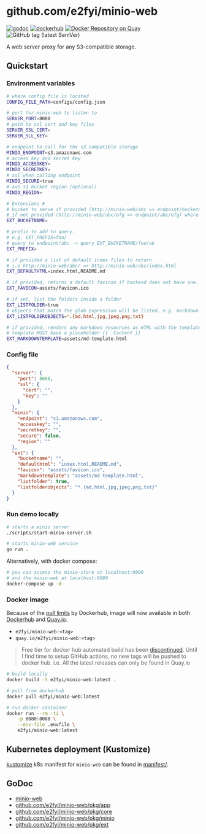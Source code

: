 # github.com/e2fyi/minio-web

[![godoc](https://img.shields.io/badge/godoc-reference-5272B4.svg?style=flat-square "godoc")](https://godoc.org/github.com/e2fyi/minio-web/pkg)
[![dockerhub](https://img.shields.io/badge/dockerhub-e2fyi%2Fminio--web-5272B4.svg?style=flat-square "dockerhub")](https://hub.docker.com/r/e2fyi/minio-web)
[![Docker Repository on Quay](https://quay.io/repository/e2fyi/minio-web/status "Docker Repository on Quay")](https://quay.io/repository/e2fyi/minio-web)
![GitHub tag (latest SemVer)](https://img.shields.io/github/tag/e2fyi/minio-web.svg?style=flat-square)

A web server proxy for any S3-compatible storage.

## Quickstart

### Environment variables

```bash
# where config file is located
CONFIG_FILE_PATH=configs/config.json

# port for minio-web to listen to
SERVER_PORT=8080
# path to ssl cert and key files
SERVER_SSL_CERT=
SERVER_SLL_KEY=

# endpoint to call for the s3 compatible storage
MINIO_ENDPOINT=s3.amazonaws.com
# access key and secret key
MINIO_ACCESSKEY=
MINIO_SECRETKEY=
# ssl when calling endpoint
MINIO_SECURE=true
# aws s3 bucket region (optional)
MINIO_REGION=

# Extensions #
# bucket to serve if provided (http://minio-web/abc => endpoint/bucketname/abc)
# if not provided (http://minio-web/abc/efg => endpoint/abc/efg) where abc is the bucket
EXT_BUCKETNAME=

# prefix to add to query.
# e.g. EXT_PREFIX=foo/
# query to endpoint/abc -> query EXT_BUCKETNAME/foo/ab
EXT_PREFIX=

# if provided a list of default index files to return
# i.e http://minio-web/abc/ => http://minio-web/abc/index.html
EXT_DEFAULTHTML=index.html,README.md

# if provided, returns a default favicon if backend does not have one.
EXT_FAVICON=assets/favicon.ico

# if set, list the folders inside a folder
EXT_LISTFOLDER=true
# objects that match the glob expression will be listed. e.g. markdown files
EXT_LISTFOLDEROBJECTS=*.{md,html,jpg,jpeg,png,txt}

# if provided, renders any markdown resources as HTML with the template.
# template MUST have a placeholder {{ .Content }}
EXT_MARKDOWNTEMPLATE=assets/md-template.html
```

### Config file

```json
{
  "server": {
    "port": 8080,
    "ssl": {
      "cert": "",
      "key": ""
    }
  },
  "minio": {
    "endpoint": "s3.amazonaws.com",
    "accesskey": "",
    "secretkey": "",
    "secure": false,
    "region": ""
  },
  "ext": {
    "bucketname": "",
    "defaulthtml": "index.html,README.md",
    "favicon": "assets/favicon.ico",
    "markdowntemplate": "assets/md-template.html",
    "listfolder": true,
    "listfolderobjects": "*.{md,html,jpg,jpeg,png,txt}"
  }
}
```

### Run demo locally

```bash
# starts a minio server
./scripts/start-minio-server.sh

# starts minio-web service
go run .
```

Alternatively, with docker compose:

```bash
# you can access the minio-store at localhost:9000
# and the minio-web at localhost:8080
docker-compose up -d
```

### Docker image

Because of the [pull limits](https://www.docker.com/blog/scaling-docker-to-serve-millions-more-developers-network-egress/) by Dockerhub, image will now available in both [Dockerhub](https://hub.docker.com/r/e2fyi/minio-web) and [Quay.io](https://quay.io/repository/e2fyi/minio-web).

- `e2fyi/minio-web:<tag>`
- `quay.io/e2fyi/minio-web:<tag>`

> Free tier for docker hub automated build has been [discontinued](https://www.docker.com/blog/changes-to-docker-hub-autobuilds/).
> Until I find time to setup GitHub actions, no new tags will be pushed to docker hub.
> i.e. All the latest releases can only be found in Quay.io

```bash
# build locally
docker build -t e2fyi/minio-web:latest .

# pull from dockerhub
docker pull e2fyi/minio-web:latest

# run docker container
docker run --rm -ti \
    -p 8080:8080 \
    --env-file .envfile \
    e2fyi/minio-web:latest
```

## Kubernetes deployment (Kustomize)

[kustomize](https://github.com/kubernetes-sigs/kustomize) k8s manifest for
`minio-web` can be found in [manifest/](./manifest).

## GoDoc

- [minio-web](https://godoc.org/github.com/e2fyi/minio-web/)
- [github.com/e2fyi/minio-web/pkg/app](https://godoc.org/github.com/e2fyi/minio-web/pkg/app)
- [github.com/e2fyi/minio-web/pkg/core](https://godoc.org/github.com/e2fyi/minio-web/pkg/core)
- [github.com/e2fyi/minio-web/pkg/minio](https://godoc.org/github.com/e2fyi/minio-web/pkg/minio)
- [github.com/e2fyi/minio-web/pkg/ext](https://godoc.org/github.com/e2fyi/minio-web/pkg/ext)
